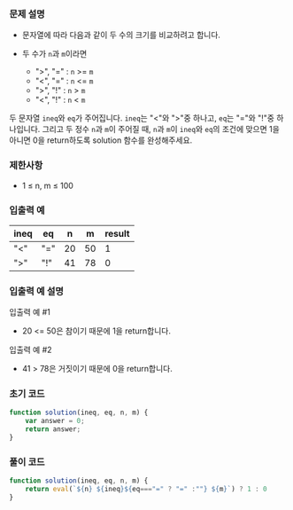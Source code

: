 ### 문제 설명

- 문자열에 따라 다음과 같이 두 수의 크기를 비교하려고 합니다.

- 두 수가 `n`과 `m`이라면
    - ">", "=" : `n` >= `m`
    - "<", "=" : `n` <= `m`
    - ">", "!" : `n` > `m`
    - "<", "!" : `n` < `m`

두 문자열 `ineq`와 `eq`가 주어집니다. `ineq`는 "<"와 ">"중 하나고, `eq`는 "="와 "!"중 하나입니다. 그리고 두 정수 `n`과 `m`이 주어질 때, `n`과 `m`이 `ineq`와 `eq`의 조건에 맞으면 1을 아니면 0을 return하도록 solution 함수를 완성해주세요.

### 제한사항

- 1 ≤ n, m ≤ 100

### 입출력 예

| ineq | eq | n | m | result |
| --- | --- | --- | --- | --- |
| "<" | "=" | 20 | 50 | 1 |
| ">" | "!" | 41 | 78 | 0 |

### 입출력 예 설명

입출력 예 #1
- 20 <= 50은 참이기 때문에 1을 return합니다.

입출력 예 #2
- 41 > 78은 거짓이기 때문에 0을 return합니다.

### 초기 코드

```jsx
function solution(ineq, eq, n, m) {
    var answer = 0;
    return answer;
}
```

### 풀이 코드

```jsx
function solution(ineq, eq, n, m) {
    return eval(`${n} ${ineq}${eq==="=" ? "=" :""} ${m}`) ? 1 : 0
}
```